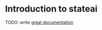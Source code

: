 # Introduction to stateai

TODO: write [great documentation](http://jacobian.org/writing/great-documentation/what-to-write/)
